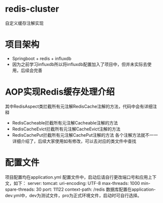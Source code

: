 # redis-cluster
自定义缓存注解实现

# 项目架构
 - Springboot + redis + influxdb
 - 因为之前学习influxdb所以将influxdb配置加入了项目中，但并未实际去使用，后续会完善

# AOP实现Redis缓存处理介绍
其中RedisAspect类拦截所有元注解RedisCache注解的方法，代码中会有详细注释
 - RedisCacheable拦截所有元注解Cacheable注解的方法
 - RedisCacheEvict拦截所有元注解CacheEvict注解的方法
 - RedisCachePut拦截所有元注解CachePut注解的方法
各个注解方法就不一一详细介绍了，后续大家使用如有修改，可以去对应的类文件中查找

# 配置文件
项目配置均在application.yml 配置文件中，启动后请自行更改端口号和应用上下文，如下：
server:
    tomcat:
        uri-encoding: UTF-8
        max-threads: 1000
        min-spare-threads: 30
    port: 11122
    context-path: /redis
 数据库配置在application-dev.yml中，dev为测试文件，pro为正式环境文件，启动时可自行选择。
